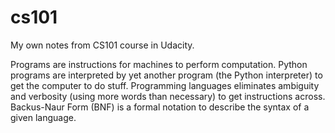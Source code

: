 # cs101
My own notes from CS101 course in Udacity.

Programs are instructions for machines to perform computation.
Python programs are interpreted by yet another program (the Python interpreter) to get the computer to do stuff.
Programming languages eliminates ambiguity and verbosity (using more words than necessary) to get instructions across.
Backus-Naur Form (BNF) is a formal notation to describe the syntax of a given language.
